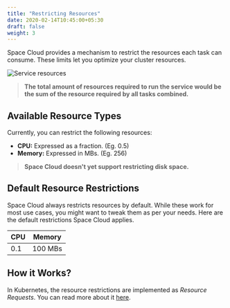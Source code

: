 ```yaml
---
title: "Restricting Resources"
date: 2020-02-14T10:45:00+05:30
draft: false
weight: 3
---
```


Space Cloud provides a mechanism to restrict the resources each task can consume. These limits let you optimize your cluster resources.

![Service resources](/images/screenshots/service-resources.png)

> **The total amount of resources required to run the service would be the sum of the resource required by all tasks combined.**

## Available Resource Types

Currently, you can restrict the following resources:
- **CPU:** Expressed as a fraction. (Eg. 0.5)
- **Memory:** Expressed in MBs. (Eg. 256)

> **Space Cloud doesn't yet support restricting disk space.**

## Default Resource Restrictions

Space Cloud always restricts resources by default. While these work for most use cases, you might want to tweak them as per your needs. Here are the default restrictions Space Cloud applies.

CPU   | Memory
---   | ---
0.1   | 100 MBs

## How it Works?

In Kubernetes, the resource restrictions are implemented as _Resource Requests_. You can read more about it [here](https://kubernetes.io/docs/concepts/configuration/manage-compute-resources-container/#how-pods-with-resource-limits-are-run).